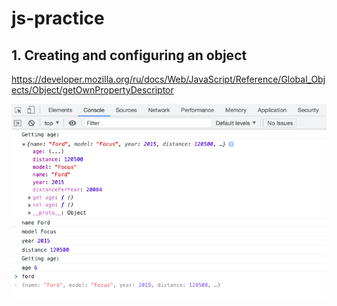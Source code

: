 # js-practice

## 1. Creating and configuring an object

https://developer.mozilla.org/ru/docs/Web/JavaScript/Reference/Global_Objects/Object/getOwnPropertyDescriptor

![obj](src/1_obj.png)